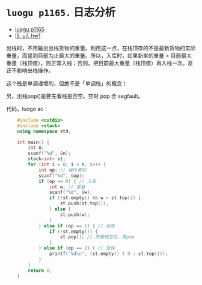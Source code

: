 # `luogu p1165.` 日志分析

- [luogu p1165](https://www.luogu.com.cn/problem/P1165)
- [l5, u7, hw1](https://oj.youdao.com/course/37/277/2#/1/14194)

出栈时，不用输出出栈货物的重量。利用这一点，在栈顶存的不是最新货物的实际重量，而是到目前为止最大的重量。所以，入库时，如果新来的重量 > 目前最大重量（栈顶值），则正常入栈；否则，把目前最大重量（栈顶值）再入栈一次。反正不影响出栈操作。

这个栈是单调递增的，但绝不是「单调栈」的概念！

另，出栈pop()是要先看栈是否空。空时 pop 会 segfault。

代码，luogo ac：

```cpp
    #include <cstdio>
    #include <stack>
    using namespace std;

    int main() {
        int n;
        scanf("%d", &n);
        stack<int> st;
        for (int i = 0; i < n; i++) {
            int op; // 操作类别
            scanf("%d", &op);
            if (op == 0) { // 入库
                int w; // 重量
                scanf("%d", &w);
                if (!st.empty() && w < st.top()) {
                    st.push(st.top());
                } else {
                    st.push(w);
                }
            } else if (op == 1) { // 出库
                if (!st.empty()) {
                    st.pop(); // 先看栈空否，再pop
                }
            } else if (op == 2) { // 查询
                printf("%d\n", (st.empty() ? 0 : st.top()));
            }
        }
        return 0;
    }
```